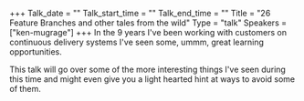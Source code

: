 +++
Talk_date = ""
Talk_start_time = ""
Talk_end_time = ""
Title = "26 Feature Branches and other tales from the wild"
Type = "talk"
Speakers = ["ken-mugrage"]
+++
In the 9 years I've been working with customers on continuous delivery systems I've seen some, ummm, great learning opportunities. 



This talk will go over some of the more interesting things I've seen during this time and might even give you a light hearted hint at ways to avoid some of them.